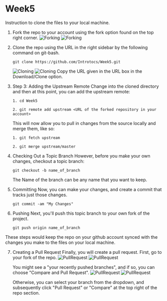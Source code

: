 # Week5

Instruction to clone the files to your local machine. 

1. Fork the repo to your account using the fork option found on the top right corner. 
   ![Forking](http://i.imgur.com/M0zwgi4.jpg) 
   ![Forking](http://i.imgur.com/G3OSi7S.jpg)

2. Clone the repo using the URL in the right sidebar by the following command on git-bash.
   ```
   git clone https://github.com/Introtocs/Week5.git
   ```
   ![Cloning](http://i.imgur.com/ODRMn3m.jpg)
   ![Cloning](http://i.imgur.com/0RcOulB.jpg)
   Copy the URL given in the URL box in the Download/Clone option. 
   
3. Step 3: Adding the Upstream Remote
   Change into the cloned directory and then at this point, you can add the upstream remote:
   ``` 
   1. cd Week5
   
   2. git remote add upstream <URL of the forked repository in your account>
   ``` 
   This will now allow you to pull in changes from the source locally and merge them, like so:
   ```
   1. git fetch upstream
   
   2. git merge upstream/master
   ```
   
4. Checking Out a Topic Branch
   However, before you make your own changes, checkout a topic branch:
   ```
   git checkout -b name_of_branch
   ```
   The Name of the branch can be any name that you want to keep. 
   
5. Committing
   Now, you can make your changes, and create a commit that tracks just those changes.
   ``` 
   git commit -am "My Changes"
   ```
6. Pushing
   Next, you'll push this topic branch to your own fork of the project.
   
   ```
   git push origin name_of_branch
   ```
   
These steps would keep the repo on your github account synced with the changes you make to the files on your local machine. 

7. Creating a Pull Request
   Finally, you will create a pull request. First, go to your fork of the repo. 
   ![PullRequest](http://i.imgur.com/1elAC6b.jpg)
   ![PullRequest](http://i.imgur.com/25fvMu5.jpg)
   
   You might see a "your recently pushed branches", and if so, you can choose "Compare and Pull Request". 
   ![PullRequest](http://i.imgur.com/K2JFgiR.jpg)
   ![PullRequest](http://i.imgur.com/UJWBOOK.jpg)
   
   Otherwise, you can select your branch from the dropdown, and subsequently click "Pull Request" or "Compare" at the top right of the repo section.
   
